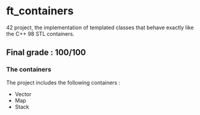 # ft_containers

42 project, the implementation of templated classes that behave exactly like the C++ 98 STL containers.

## Final grade : 100/100

### The containers

The project includes the following containers :

- Vector
- Map
- Stack
